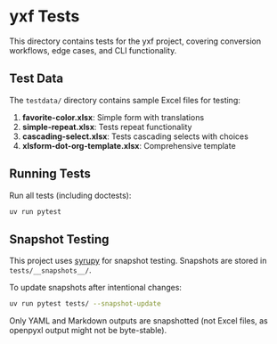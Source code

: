 # yxf Tests

This directory contains tests for the yxf project, covering conversion workflows, edge cases, and CLI functionality.

## Test Data

The `testdata/` directory contains sample Excel files for testing:

1. **favorite-color.xlsx**: Simple form with translations
2. **simple-repeat.xlsx**: Tests repeat functionality
3. **cascading-select.xlsx**: Tests cascading selects with choices
4. **xlsform-dot-org-template.xlsx**: Comprehensive template

## Running Tests

Run all tests (including doctests):

```bash
uv run pytest
```

## Snapshot Testing

This project uses [syrupy](https://github.com/tophat/syrupy) for snapshot testing. Snapshots are stored in `tests/__snapshots__/`.

To update snapshots after intentional changes:

```bash
uv run pytest tests/ --snapshot-update
```

Only YAML and Markdown outputs are snapshotted (not Excel files, as openpyxl output might not be byte-stable).
